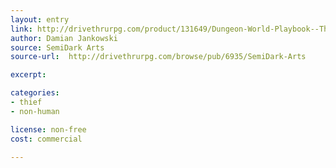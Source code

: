 ```yaml
---
layout: entry
link: http://drivethrurpg.com/product/131649/Dungeon-World-Playbook--The-Cloak
author: Damian Jankowski
source: SemiDark Arts
source-url:  http://drivethrurpg.com/browse/pub/6935/SemiDark-Arts

excerpt:

categories:
- thief
- non-human

license: non-free
cost: commercial

---
```

